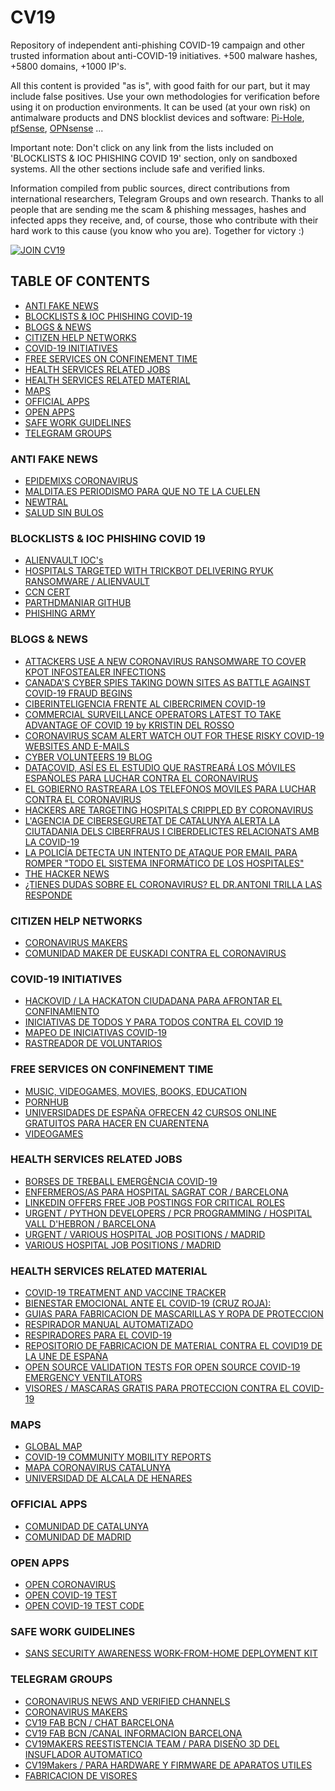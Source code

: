 # CV19

Repository of independent anti-phishing COVID-19 campaign and other trusted information about anti-COVID-19 initiatives.
+500 malware hashes, +5800 domains, +1000 IP's.

All this content is provided "as is", with good faith for our part, but it may include false positives. Use your own methodologies for verification before using it on production environments.
It can be used (at your own risk) on antimalware products and DNS blocklist devices and software: [Pi-Hole](https://pi-hole.net), [pfSense](https://www.pfsense.org), [OPNsense](https://opnsense.org) ...

Important note: 
Don't click on any link from the lists included on 'BLOCKLISTS & IOC PHISHING COVID 19' section, only on sandboxed systems.
All the other sections include safe and verified links.

Information compiled from public sources, direct contributions from international researchers, Telegram Groups and own research.
Thanks to all people that are sending me the scam & phishing messages, hashes and infected apps they receive, and, of course, those who contribute with their hard work to this cause (you know who you are).
Together for victory :)

[![JOIN CV19](https://media-exp1.licdn.com/dms/image/C4D22AQFuDTpiS_-eiw/feedshare-shrink_800/0?e=1587600000&v=beta&t=khENu9Cr6KyBoi5lrnu84oIktUi_MJd85qNq1_-FrrM)](https://cyberv19.org.uk)

## TABLE OF CONTENTS

- [ANTI FAKE NEWS](#anti-fake-news)
- [BLOCKLISTS & IOC PHISHING COVID-19](#blocklists--ioc-phishing-covid-19)
- [BLOGS & NEWS](#blogs--news)
- [CITIZEN HELP NETWORKS](#citizen-help-networks)
- [COVID-19 INITIATIVES](#covid-19-initiatives)
- [FREE SERVICES ON CONFINEMENT TIME](#free-services-on-confinement-time)
- [HEALTH SERVICES RELATED JOBS](#health-services-related-jobs)
- [HEALTH SERVICES RELATED MATERIAL](#health-services-related-material)
- [MAPS](#maps)
- [OFFICIAL APPS](#official-apps)
- [OPEN APPS](#open-apps)
- [SAFE WORK GUIDELINES](#safe-work-guidelines)
- [TELEGRAM GROUPS](#telegram-groups)

### ANTI FAKE NEWS

- [EPIDEMIXS CORONAVIRUS](https://coronavirus.epidemixs.org)
- [MALDITA.ES PERIODISMO PARA QUE NO TE LA CUELEN](https://maldita.es)
- [NEWTRAL](https://www.newtral.es/)
- [SALUD SIN BULOS](https://saludsinbulos.com)

### BLOCKLISTS & IOC PHISHING COVID 19

- [ALIENVAULT IOC's](https://otx.alienvault.com/pulse/5e7e782b2649c3f4232117ee)
- [HOSPITALS TARGETED WITH TRICKBOT DELIVERING RYUK RANSOMWARE / ALIENVAULT](https://otx.alienvault.com/pulse/5e7cc5274bea708f20593bec)
- [CCN CERT](https://loreto.ccn-cert.cni.es/index.php/s/oDcNr5Jqqpd5cjn)
- [PARTHDMANIAR GITHUB](https://github.com/parthdmaniar/coronavirus-covid-19-SARS-CoV-2-IoCs)
- [PHISHING ARMY](https://phishing.army/download/phishing_army_blocklist_extended.txt)

### BLOGS & NEWS

- [ATTACKERS USE A NEW CORONAVIRUS RANSOMWARE TO COVER KPOT INFOSTEALER INFECTIONS](https://www.cyberdefensemagazine.com/attackers-use-a-new-coronavirus-ransomware-to-cover-kpot-infostealer-infections/)
- [CANADA'S CYBER SPIES TAKING DOWN SITES AS BATTLE AGAINST COVID-19 FRAUD BEGINS](https://www.cbc.ca/news/politics/cse-disinformation-spoofing-1.5504619)
- [CIBERINTELIGENCIA FRENTE AL CIBERCRIMEN COVID-19](https://derechodelared.com/covid-ciberinteligencia/)
- [COMMERCIAL SURVEILLANCE OPERATORS LATEST TO TAKE ADVANTAGE OF COVID 19 by KRISTIN DEL ROSSO](https://blog.lookout.com/commercial-surveillanceware-operators-latest-to-take-advantage-of-covid-19)
- [CORONAVIRUS SCAM ALERT WATCH OUT FOR THESE RISKY COVID-19 WEBSITES AND E-MAILS](https://www.forbes.com/sites/thomasbrewster/2020/03/12/coronavirus-scam-alert-watch-out-for-these-risky-covid-19-websites-and-emails/)
- [CYBER VOLUNTEERS 19 BLOG](http://cyberv19.org.uk/blog/)
- [DATACOVID, ASÍ ES EL ESTUDIO QUE RASTREARÁ LOS MÓVILES ESPAÑOLES PARA LUCHAR CONTRA EL CORONAVIRUS](https://hipertextual.com/2020/04/datacovid-moviles-coronavirus)
- [EL GOBIERNO RASTREARA LOS TELEFONOS MOVILES PARA LUCHAR CONTRA EL CORONAVIRUS](https://www.lavanguardia.com/vida/20200328/48141359424/coronavirus-covid-19-telefonos-moviles-boe-gobierno-contagio-estado.html)
- [HACKERS ARE TARGETING HOSPITALS CRIPPLED BY CORONAVIRUS](https://www.wired.co.uk/article/coronavirus-hackers-cybercrime-phishing)
- [L'AGENCIA DE CIBERSEGURETAT DE CATALUNYA ALERTA LA CIUTADANIA DELS CIBERFRAUS I CIBERDELICTES RELACIONATS AMB LA COVID-19](https://ciberseguretat.gencat.cat/ca/detalls/noticia/LAgencia-de-Ciberseguretat-de-Catalunya-alerta-la-ciutadania-dels-ciberfraus-i-ciberdelictes-relacionats-amb-la-COVID-19)
- [LA POLICÍA DETECTA UN INTENTO DE ATAQUE POR EMAIL PARA ROMPER "TODO EL SISTEMA INFORMÁTICO DE LOS HOSPITALES"](https://cadenaser.com/ser/2020/03/23/tribunales/1584959483_350272.html)
- [THE HACKER NEWS](https://thehackernews.com/2020/03/covid-19-coronavirus-hacker-malware.html)
- [¿TIENES DUDAS SOBRE EL CORONAVIRUS? EL DR.ANTONI TRILLA LAS RESPONDE](https://youtu.be/zbHwaWs-vBs)

### CITIZEN HELP NETWORKS

- [CORONAVIRUS MAKERS](http://foro.coronavirusmakers.org/)
- [COMUNIDAD MAKER DE EUSKADI CONTRA EL CORONAVIRUS](https://covideuskadi.net/impresion-3d)

### COVID-19 INITIATIVES

- [HACKOVID / LA HACKATON CIUDADANA PARA AFRONTAR EL CONFINAMIENTO](https://hackovid.cat)
- [INICIATIVAS DE TODOS Y PARA TODOS CONTRA EL COVID 19](https://frenalacurva.net/)
- [MAPEO DE INICIATIVAS COVID-19](https://docs.google.com/document/d/1zWI9Pdp0mcZd-9ATPjELKRFenZfYkc1aYxAkQXaymtI/edit)
- [RASTREADOR DE VOLUNTARIOS](https://rastreadordevoluntarios.com)

### FREE SERVICES ON CONFINEMENT TIME

- [MUSIC, VIDEOGAMES, MOVIES, BOOKS, EDUCATION](https://es.gizmodo.com/18-servicios-y-contenidos-gratuitos-para-entretenerte-d-1842370974)
- [PORNHUB](https://es.pornhub.com/spain?AB=1)
- [UNIVERSIDADES DE ESPAÑA OFRECEN 42 CURSOS ONLINE GRATUITOS PARA HACER EN CUARENTENA](https://cerebrodigital.org/post/Universidades-de-Espana-ofrecen-42-cursos-online-gratuitos-para-hacer-en-cuarentena)
- [VIDEOGAMES](https://www.lavanguardia.com/videojuegos/20200316/474187260250/videojuegos-gratis-confinamiento-coronavirus-playstation-xbox-pc-nintendo-swtich.html)

### HEALTH SERVICES RELATED JOBS

- [BORSES DE TREBALL EMERGÈNCIA COVID-19](https://serveiocupacio.gencat.cat/web/.content/01_soc/CORONAVIRUS/Ciutadans/Borsa_SOC_Assistencial_dependencia_COVID19.pdf)
- [ENFERMEROS/AS PARA HOSPITAL SAGRAT COR / BARCELONA](https://jobs.hospitalarias.es/jobs/enfermeria/enfermeroa-hospital-sagrat-cor/42)
- [LINKEDIN OFFERS FREE JOB POSTINGS FOR CRITICAL ROLES](https://www.outlookindia.com/newsscroll/covid19-linkedin-offers-free-job-postings-for-critical-roles/1788534)
- [URGENT / PYTHON DEVELOPERS / PCR PROGRAMMING / HOSPITAL VALL D'HEBRON / BARCELONA](https://www.meetup.com/es-ES/python-barcelona/messages/83186531/?messageId=83186531)
- [URGENT / VARIOUS HOSPITAL JOB POSITIONS / MADRID](https://www.linkedin.com/feed/update/urn%3Ali%3Aactivity%3A6649304769439510528/)
- [VARIOUS HOSPITAL JOB POSITIONS / MADRID](https://www.linkedin.com/feed/update/urn%3Ali%3Aactivity%3A6649304290802311168/)

### HEALTH SERVICES RELATED MATERIAL

- [COVID-19 TREATMENT AND VACCINE TRACKER](https://milkeninstitute.org/sites/default/files/2020-03/Covid19%20Tracker%20032020v3-posting.pdf)
- [BIENESTAR EMOCIONAL ANTE EL COVID-19 (CRUZ ROJA):](https://www.cruzroja.es/cre_web/formacion/materiales/pfbienestaremocional/index.html)
- [GUIAS PARA FABRICACION DE MASCARILLAS Y ROPA DE PROTECCION](https://www.mincotur.gob.es/es-es/COVID-19/Paginas/guias-para-fabricacion-de-mascarillas-y-ropa-de-proteccion.aspx)
- [RESPIRADOR MANUAL AUTOMATIZADO](https://www.paoson.com/en/blog/automated-ambu-type-ventilator-n137)
- [RESPIRADORES PARA EL COVID-19](https://www.frax3d.com/respiradores)
- [REPOSITORIO DE FABRICACION DE MATERIAL CONTRA EL COVID19 DE LA UNE DE ESPAÑA](https://github.com/eastierp/UNE-COVID19)
- [OPEN SOURCE VALIDATION TESTS FOR OPEN SOURCE COVID-19 EMERGENCY VENTILATORS](https://medium.com/@RobertLeeRead/open-source-validation-tests-for-open-source-covid-19-emergency-ventilators-7096c6393d61)
- [VISORES / MASCARAS GRATIS PARA PROTECCION CONTRA EL COVID-19](www.libreguard.care)

### MAPS

- [GLOBAL MAP](https://edition.cnn.com/interactive/2020/health/coronavirus-maps-and-cases/)
- [COVID-19 COMMUNITY MOBILITY REPORTS](https://www.google.com/covid19/mobility/)
- [MAPA CORONAVIRUS CATALUNYA](https://www.google.com/maps/d/viewer?mid=1H1tkCXvHPeuxVP50E7VblTUzmXgFMtHh&ll=41.60834498977679%2C2.082892678268422&z=11)
- [UNIVERSIDAD DE ALCALA DE HENARES](https://covid.alphasec.eu/app/kibana#/dashboards)

### OFFICIAL APPS

- [COMUNIDAD DE CATALUNYA](http://canalsalut.gencat.cat/ca/salut-a-z/c/coronavirus-2019-ncov/stop-covid19-cat/)
- [COMUNIDAD DE MADRID](https://webapp.coronamadrid.com/)

### OPEN APPS

- [OPEN CORONAVIRUS](https://github.com/open-coronavirus/open-coronavirus)
- [OPEN COVID-19 TEST](https://celiavelmar.github.io/open-covid19-test/)
- [OPEN COVID-19 TEST CODE](https://github.com/celiavelmar/open-covid19-test)

### SAFE WORK GUIDELINES

- [SANS SECURITY AWARENESS WORK-FROM-HOME DEPLOYMENT KIT](https://www.sans.org/security-awareness-training/sans-security-awareness-work-home-deployment-kit)

### TELEGRAM GROUPS

- [CORONAVIRUS NEWS AND VERIFIED CHANNELS](https://telegram.org/blog/coronavirus)
- [CORONAVIRUS MAKERS](https://t.me/coronavirus_makers)
- [CV19 FAB BCN / CHAT BARCELONA](https://t.me/Grupo_CV19_FAB_BCN)
- [CV19 FAB BCN /CANAL INFORMACION BARCELONA](https://t.me/Comunicados_CV19_FAB_BCN)
- [CV19MAKERS REESTISTENCIA TEAM / PARA DISEÑO 3D DEL INSUFLADOR AUTOMATICO](https://t.me/CV19Makers_Ventilador_3D)
- [CV19Makers / PARA HARDWARE Y FIRMWARE DE APARATOS UTILES](https://t.me/CV19Makers_Ventilador_Soft)
- [FABRICACION DE VISORES](https://t.me/librevisor)